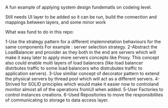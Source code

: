 A fun example of applying system design fundematls on codeing level.

Still needs UI layer to be added so it can be run, build the connection and mappings between layers, and some minor work

What was fund to do in this repo: 

1-Use the strategy pattern for a different implemnetation behaviours for the same components For example : server selection strategy.
2-Abstract the LoadBalancer and provider as they both in the end are servers which will make it easy later to apply more servers concepts like Proxy. This concept also could enable 
multi layers of load balancers (like load balancer distrbutes traffic to some load balancers who distrubutes traffic to application servers).
3-Use similiar concept of decorator pattern to extend the physical servers by thread pool which will act as a different servers.
4-Strived for SOLID principles which would make it easier now to controland monitor  almost all of the operations fromUI when added.
5-User Factories to control instances creations.
6-Used Repositories to move the responsibilites of communicating to storage to data access layer.
